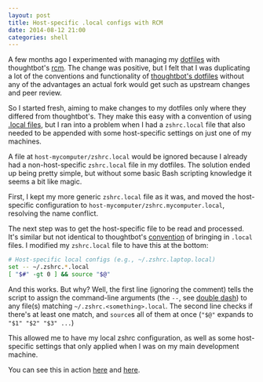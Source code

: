 ```yaml
---
layout: post
title: Host-specific .local configs with RCM
date: 2014-08-12 21:00
categories: shell
---
```


A few months ago I experimented with managing my [dotfiles] with thoughtbot's
[rcm]. The change was positive, but I felt that I was duplicating a lot of the
conventions and functionality of [thoughtbot's dotfiles]() without any of the
advantages an actual fork would get such as upstream changes and peer review.

So I started fresh, aiming to make changes to my dotfiles only where they
differed from thoughtbot's. They make this easy with a convention of using
[.local files][locals], but I ran into a problem when I had a `zshrc.local` file
that also needed to be appended with some host-specific settings on just one of
my machines.

A file at `host-mycomputer/zshrc.local` would be ignored because I already had a
non-host-specific `zshrc.local` file in my dotfiles. The solution ended up being
pretty simple, but without some basic Bash scripting knowledge it seems a bit
like magic.

First, I kept my more generic `zshrc.local` file as it was, and moved the
host-specific configuration to `host-mycomputer/zshrc.mycomputer.local`,
resolving the name conflict.

The next step was to get the host-specific file to be read and processed. It's
similar but not identical to thoughtbot's [convention] of bringing in `.local`
files. I modified my `zshrc.local` file to have this at the bottom:

```bash
# Host-specific local configs (e.g., ~/.zshrc.laptop.local)
set -- ~/.zshrc.*.local
[ "$#" -gt 0 ] && source "$@"
```

And this works. But why? Well, the first line (ignoring the comment) tells the
script to assign the command-line arguments (the `--`, see [double dash]) to any
file(s) matching `~/.zshrc.<something>.local`. The second line checks if there's
at least one match, and `source`s all of them at once (`"$@"` expands to `"$1"
"$2" "$3" ...`)

This allowed me to have my local zshrc configuration, as well as some
host-specific settings that only applied when I was on my main development
machine.

You can see this in action
[here](https://github.com/tsigo/dotfiles-local/blob/master/zshrc.local) and
[here](https://github.com/tsigo/dotfiles-local/blob/master/host-pride/zshrc.pride.local).

[convention]: https://github.com/thoughtbot/dotfiles/blob/master/zshrc#L78-L79
[dotfiles]: https://github.com/tsigo/dotfiles-rcm
[double dash]: http://unix.stackexchange.com/questions/11376/what-does-double-dash-mean-also-known-as-bare-double-dash
[locals]: http://robots.thoughtbot.com/manage-team-and-personal-dotfiles-together-with-rcm
[rcm]: https://github.com/thoughtbot/rcm
